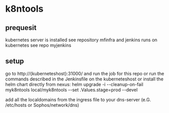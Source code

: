 # k8ntools

## prequesit

kubernetes server is installed see repository mfinfra and jenkins runs on kubernetes see repo myjenkins

## setup

go to http://{kuberneteshost}:31000/ and run the job for this repo 
or run the commands described in the Jenkinsfile on the kuberneteshost
or install the helm chart directly from nexus: helm upgrade -i --cleanup-on-fail myk8ntools local/myk8ntools --set .Values.stage=prod --devel


add all the localdomains from the ingress file to your dns-server (e.G. /etc/hosts or Sophos/network/dns)

